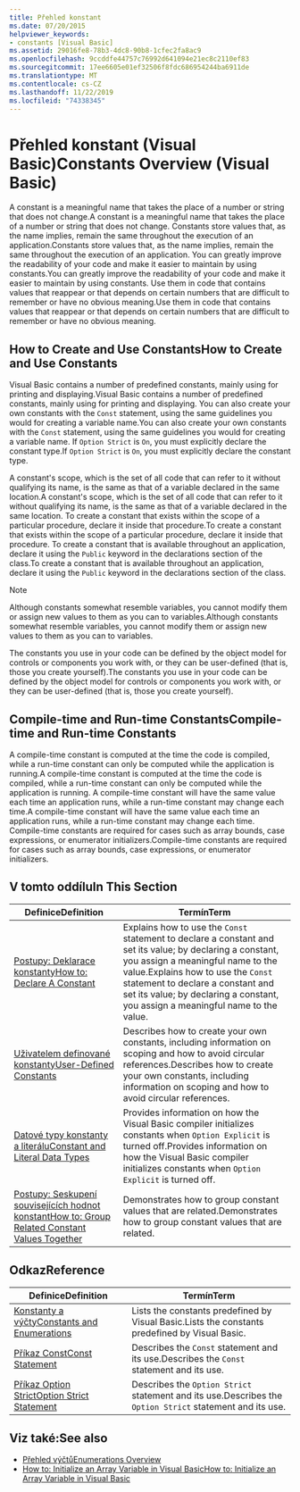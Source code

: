 ```yaml
---
title: Přehled konstant
ms.date: 07/20/2015
helpviewer_keywords:
- constants [Visual Basic]
ms.assetid: 29016fe8-78b3-4dc8-90b8-1cfec2fa8ac9
ms.openlocfilehash: 9ccddfe44757c76992d641094e21ec8c2110ef83
ms.sourcegitcommit: 17ee6605e01ef32506f8fdc686954244ba6911de
ms.translationtype: MT
ms.contentlocale: cs-CZ
ms.lasthandoff: 11/22/2019
ms.locfileid: "74338345"
---
```

# <a name="constants-overview-visual-basic"></a><span data-ttu-id="a7ee3-102">Přehled konstant (Visual Basic)</span><span class="sxs-lookup"><span data-stu-id="a7ee3-102">Constants Overview (Visual Basic)</span></span>
<span data-ttu-id="a7ee3-103">A constant is a meaningful name that takes the place of a number or string that does not change.</span><span class="sxs-lookup"><span data-stu-id="a7ee3-103">A constant is a meaningful name that takes the place of a number or string that does not change.</span></span> <span data-ttu-id="a7ee3-104">Constants store values that, as the name implies, remain the same throughout the execution of an application.</span><span class="sxs-lookup"><span data-stu-id="a7ee3-104">Constants store values that, as the name implies, remain the same throughout the execution of an application.</span></span> <span data-ttu-id="a7ee3-105">You can greatly improve the readability of your code and make it easier to maintain by using constants.</span><span class="sxs-lookup"><span data-stu-id="a7ee3-105">You can greatly improve the readability of your code and make it easier to maintain by using constants.</span></span> <span data-ttu-id="a7ee3-106">Use them in code that contains values that reappear or that depends on certain numbers that are difficult to remember or have no obvious meaning.</span><span class="sxs-lookup"><span data-stu-id="a7ee3-106">Use them in code that contains values that reappear or that depends on certain numbers that are difficult to remember or have no obvious meaning.</span></span>  
  
## <a name="how-to-create-and-use-constants"></a><span data-ttu-id="a7ee3-107">How to Create and Use Constants</span><span class="sxs-lookup"><span data-stu-id="a7ee3-107">How to Create and Use Constants</span></span>  
 <span data-ttu-id="a7ee3-108">Visual Basic contains a number of predefined constants, mainly using for printing and displaying.</span><span class="sxs-lookup"><span data-stu-id="a7ee3-108">Visual Basic contains a number of predefined constants, mainly using for printing and displaying.</span></span> <span data-ttu-id="a7ee3-109">You can also create your own constants with the `Const` statement, using the same guidelines you would for creating a variable name.</span><span class="sxs-lookup"><span data-stu-id="a7ee3-109">You can also create your own constants with the `Const` statement, using the same guidelines you would for creating a variable name.</span></span> <span data-ttu-id="a7ee3-110">If `Option Strict` is `On`, you must explicitly declare the constant type.</span><span class="sxs-lookup"><span data-stu-id="a7ee3-110">If `Option Strict` is `On`, you must explicitly declare the constant type.</span></span>  
  
 <span data-ttu-id="a7ee3-111">A constant's scope, which is the set of all code that can refer to it without qualifying its name, is the same as that of a variable declared in the same location.</span><span class="sxs-lookup"><span data-stu-id="a7ee3-111">A constant's scope, which is the set of all code that can refer to it without qualifying its name, is the same as that of a variable declared in the same location.</span></span> <span data-ttu-id="a7ee3-112">To create a constant that exists within the scope of a particular procedure, declare it inside that procedure.</span><span class="sxs-lookup"><span data-stu-id="a7ee3-112">To create a constant that exists within the scope of a particular procedure, declare it inside that procedure.</span></span> <span data-ttu-id="a7ee3-113">To create a constant that is available throughout an application, declare it using the `Public` keyword in the declarations section of the class.</span><span class="sxs-lookup"><span data-stu-id="a7ee3-113">To create a constant that is available throughout an application, declare it using the `Public` keyword in the declarations section of the class.</span></span>  
  
> [!NOTE]
> <span data-ttu-id="a7ee3-114">Although constants somewhat resemble variables, you cannot modify them or assign new values to them as you can to variables.</span><span class="sxs-lookup"><span data-stu-id="a7ee3-114">Although constants somewhat resemble variables, you cannot modify them or assign new values to them as you can to variables.</span></span>  
  
 <span data-ttu-id="a7ee3-115">The constants you use in your code can be defined by the object model for controls or components you work with, or they can be user-defined (that is, those you create yourself).</span><span class="sxs-lookup"><span data-stu-id="a7ee3-115">The constants you use in your code can be defined by the object model for controls or components you work with, or they can be user-defined (that is, those you create yourself).</span></span>  
  
## <a name="compile-time-and-run-time-constants"></a><span data-ttu-id="a7ee3-116">Compile-time and Run-time Constants</span><span class="sxs-lookup"><span data-stu-id="a7ee3-116">Compile-time and Run-time Constants</span></span>  
 <span data-ttu-id="a7ee3-117">A compile-time constant is computed at the time the code is compiled, while a run-time constant can only be computed while the application is running.</span><span class="sxs-lookup"><span data-stu-id="a7ee3-117">A compile-time constant is computed at the time the code is compiled, while a run-time constant can only be computed while the application is running.</span></span> <span data-ttu-id="a7ee3-118">A compile-time constant will have the same value each time an application runs, while a run-time constant may change each time.</span><span class="sxs-lookup"><span data-stu-id="a7ee3-118">A compile-time constant will have the same value each time an application runs, while a run-time constant may change each time.</span></span> <span data-ttu-id="a7ee3-119">Compile-time constants are required for cases such as array bounds, case expressions, or enumerator initializers.</span><span class="sxs-lookup"><span data-stu-id="a7ee3-119">Compile-time constants are required for cases such as array bounds, case expressions, or enumerator initializers.</span></span>  
  
## <a name="in-this-section"></a><span data-ttu-id="a7ee3-120">V tomto oddílu</span><span class="sxs-lookup"><span data-stu-id="a7ee3-120">In This Section</span></span>  
  
|<span data-ttu-id="a7ee3-121">Definice</span><span class="sxs-lookup"><span data-stu-id="a7ee3-121">Definition</span></span>|<span data-ttu-id="a7ee3-122">Termín</span><span class="sxs-lookup"><span data-stu-id="a7ee3-122">Term</span></span>|  
|---|---|  
|[<span data-ttu-id="a7ee3-123">Postupy: Deklarace konstanty</span><span class="sxs-lookup"><span data-stu-id="a7ee3-123">How to: Declare A Constant</span></span>](../../../../visual-basic/programming-guide/language-features/constants-enums/how-to-declare-a-constant.md)|<span data-ttu-id="a7ee3-124">Explains how to use the `Const` statement to declare a constant and set its value; by declaring a constant, you assign a meaningful name to the value.</span><span class="sxs-lookup"><span data-stu-id="a7ee3-124">Explains how to use the `Const` statement to declare a constant and set its value; by declaring a constant, you assign a meaningful name to the value.</span></span>|  
|[<span data-ttu-id="a7ee3-125">Uživatelem definované konstanty</span><span class="sxs-lookup"><span data-stu-id="a7ee3-125">User-Defined Constants</span></span>](../../../../visual-basic/programming-guide/language-features/constants-enums/user-defined-constants.md)|<span data-ttu-id="a7ee3-126">Describes how to create your own constants, including information on scoping and how to avoid circular references.</span><span class="sxs-lookup"><span data-stu-id="a7ee3-126">Describes how to create your own constants, including information on scoping and how to avoid circular references.</span></span>|  
|[<span data-ttu-id="a7ee3-127">Datové typy konstanty a literálu</span><span class="sxs-lookup"><span data-stu-id="a7ee3-127">Constant and Literal Data Types</span></span>](../../../../visual-basic/programming-guide/language-features/constants-enums/constant-and-literal-data-types.md)|<span data-ttu-id="a7ee3-128">Provides information on how the Visual Basic compiler initializes constants when `Option Explicit` is turned off.</span><span class="sxs-lookup"><span data-stu-id="a7ee3-128">Provides information on how the Visual Basic compiler initializes constants when `Option Explicit` is turned off.</span></span>|  
|[<span data-ttu-id="a7ee3-129">Postupy: Seskupení souvisejících hodnot konstant</span><span class="sxs-lookup"><span data-stu-id="a7ee3-129">How to: Group Related Constant Values Together</span></span>](../../../../visual-basic/programming-guide/language-features/constants-enums/how-to-group-related-constant-values-together.md)|<span data-ttu-id="a7ee3-130">Demonstrates how to group constant values that are related.</span><span class="sxs-lookup"><span data-stu-id="a7ee3-130">Demonstrates how to group constant values that are related.</span></span>|  
  
## <a name="reference"></a><span data-ttu-id="a7ee3-131">Odkaz</span><span class="sxs-lookup"><span data-stu-id="a7ee3-131">Reference</span></span>  
  
|<span data-ttu-id="a7ee3-132">Definice</span><span class="sxs-lookup"><span data-stu-id="a7ee3-132">Definition</span></span>|<span data-ttu-id="a7ee3-133">Termín</span><span class="sxs-lookup"><span data-stu-id="a7ee3-133">Term</span></span>|  
|---|---|  
|[<span data-ttu-id="a7ee3-134">Konstanty a výčty</span><span class="sxs-lookup"><span data-stu-id="a7ee3-134">Constants and Enumerations</span></span>](../../../../visual-basic/language-reference/constants-and-enumerations.md)|<span data-ttu-id="a7ee3-135">Lists the constants predefined by Visual Basic.</span><span class="sxs-lookup"><span data-stu-id="a7ee3-135">Lists the constants predefined by Visual Basic.</span></span>|  
|[<span data-ttu-id="a7ee3-136">Příkaz Const</span><span class="sxs-lookup"><span data-stu-id="a7ee3-136">Const Statement</span></span>](../../../../visual-basic/language-reference/statements/const-statement.md)|<span data-ttu-id="a7ee3-137">Describes the `Const` statement and its use.</span><span class="sxs-lookup"><span data-stu-id="a7ee3-137">Describes the `Const` statement and its use.</span></span>|  
|[<span data-ttu-id="a7ee3-138">Příkaz Option Strict</span><span class="sxs-lookup"><span data-stu-id="a7ee3-138">Option Strict Statement</span></span>](../../../../visual-basic/language-reference/statements/option-strict-statement.md)|<span data-ttu-id="a7ee3-139">Describes the `Option Strict` statement and its use.</span><span class="sxs-lookup"><span data-stu-id="a7ee3-139">Describes the `Option Strict` statement and its use.</span></span>|  
  
## <a name="see-also"></a><span data-ttu-id="a7ee3-140">Viz také:</span><span class="sxs-lookup"><span data-stu-id="a7ee3-140">See also</span></span>

- [<span data-ttu-id="a7ee3-141">Přehled výčtů</span><span class="sxs-lookup"><span data-stu-id="a7ee3-141">Enumerations Overview</span></span>](../../../../visual-basic/programming-guide/language-features/constants-enums/enumerations-overview.md)
- [<span data-ttu-id="a7ee3-142">How to: Initialize an Array Variable in Visual Basic</span><span class="sxs-lookup"><span data-stu-id="a7ee3-142">How to: Initialize an Array Variable in Visual Basic</span></span>](../../../../visual-basic/programming-guide/language-features/arrays/how-to-initialize-an-array-variable.md)
